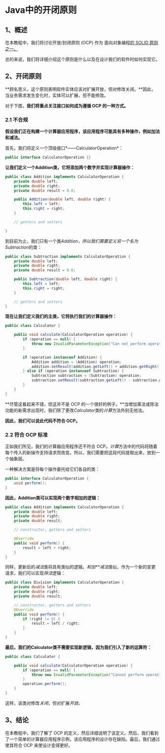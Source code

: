 # Java中的开闭原则

## 1、概述

在本教程中，我们将讨论开放/封闭原则 (OCP) 作为 面向对象编程[的 SOLID 原则之一。](https://www.baeldung.com/solid-principles)

总的来说，我们将详细介绍这个原则是什么以及在设计我们的软件时如何实现它。

## 2、开闭原则

**顾名思义，这个原则表明软件实体应该对扩展开放，但对修改关闭。**因此，当业务需求发生变化时，实体可以扩展，但不能修改。

对于下图，**我们将重点关注接口如何成为遵循 OCP 的一种方式。**

### 2.1 不合规

**假设我们正在构建一个计算器应用程序，该应用程序可能具有多种操作，例如加法和减法。**

首先，我们将定义一个顶级接口*——CalculatorOperation*：

```java
public interface CalculatorOperation {}
```

**让我们定义一个Addition类，它将添加两个数字并实现计算器操作：**

```java
public class Addition implements CalculatorOperation {
    private double left;
    private double right;
    private double result = 0.0;

    public Addition(double left, double right) {
        this.left = left;
        this.right = right;
    }

    // getters and setters

}
```

到目前为止，我们只有一个类*Addition，*所以我们需要定义另一个名为*Subtraction*的类：

```java
public class Subtraction implements CalculatorOperation {
    private double left;
    private double right;
    private double result = 0.0;

    public Subtraction(double left, double right) {
        this.left = left;
        this.right = right;
    }

    // getters and setters
}
```

**现在让我们定义我们的主类，它将执行我们的计算器操作：** 

```java
public class Calculator {

    public void calculate(CalculatorOperation operation) {
        if (operation == null) {
            throw new InvalidParameterException("Can not perform operation");
        }

        if (operation instanceof Addition) {
            Addition addition = (Addition) operation;
            addition.setResult(addition.getLeft() + addition.getRight());
        } else if (operation instanceof Subtraction) {
            Subtraction subtraction = (Subtraction) operation;
            subtraction.setResult(subtraction.getLeft() - subtraction.getRight());
        }
    }
}
```

**尽管这看起来不错，但这并不是 OCP 的一个很好的例子。**当增加乘法或除法功能的新需求出现时，我们除了更改*Calculator*类的*计算*方法外别无他法。

**因此，我们可以说此代码不符合 OCP。**



### 2.2 符合 OCP 标准

正如我们所见，我们的计算器应用程序还不符合 OCP。*计算*方法中的代码将随着每个传入的新操作支持请求而改变。所以，我们需要把这段代码提取出来，放到一个抽象层。

一种解决方案是将每个操作委托给它们各自的类：

```java
public interface CalculatorOperation {
    void perform();
}
```

**因此，Addition类可以实现两个数字相加的逻辑：**

```java
public class Addition implements CalculatorOperation {
    private double left;
    private double right;
    private double result;

    // constructor, getters and setters

    @Override
    public void perform() {
        result = left + right;
    }
}
```

同样，更新后的*减法*类将具有类似的逻辑。*和加**减法*类似，作为一个新的变更请求，我们可以实现*除法*逻辑：

```java
public class Division implements CalculatorOperation {
    private double left;
    private double right;
    private double result;

    // constructor, getters and setters
    @Override
    public void perform() {
        if (right != 0) {
            result = left / right;
        }
    }
}
```

**最后，我们的Calculator类不需要实现新逻辑，因为我们引入了新的运算符：**

```java
public class Calculator {

    public void calculate(CalculatorOperation operation) {
        if (operation == null) {
            throw new InvalidParameterException("Cannot perform operation");
        }
        operation.perform();
    }
}
```

这样，该类对修改*关闭*，但对扩展*开放。*

## 3、结论

在本教程中，我们了解了 OCP 的定义，然后详细说明了该定义。然后，我们看到了一个简单的计算器应用程序示例，该应用程序的设计存在缺陷。最后，我们通过使其符合 OCP 来使设计变得更好。







